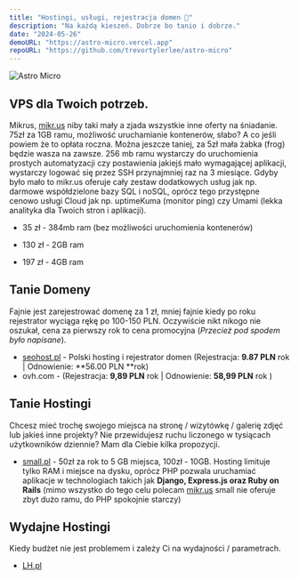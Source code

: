 ```yaml
---
title: "Hostingi, usługi, rejestracja domen 💸"
description: "Na każdą kieszeń. Dobrze bo tanio i dobrze."
date: "2024-05-26"
demoURL: "https://astro-micro.vercel.app"
repoURL: "https://github.com/trevortylerlee/astro-micro"
---
```

![Astro Micro](/fajne-rzeczy/astro-micro.jpg)

## VPS dla Twoich potrzeb.

Mikrus, [mikr.us](https://mikr.us/) niby taki mały a zjada wszystkie inne oferty na śniadanie. 75zł za 1GB ramu, możliwość uruchamianie kontenerów, słabo? A co jeśli powiem że to opłata roczna. Można jeszcze taniej, za 5zł mała żabka (frog) będzie wasza na zawsze. 256 mb ramu wystarczy do uruchomienia prostych automatyzacji czy postawienia jakiejś mało wymagającej aplikacji, wystarczy logować się przez SSH przynajmniej raz na 3 miesiące. Gdyby było mało to mikr.us oferuje cały zestaw dodatkowych usług jak np. darmowe współdzielone bazy SQL i noSQL, oprócz tego przystępne cenowo usługi Cloud jak np. uptimeKuma (monitor ping) czy Umami (lekka analityka dla Twoich stron i aplikacji).

- 35 zł - 384mb ram (bez możliwości uruchomienia kontenerów)

- 130 zł - 2GB ram

- 197 zł - 4GB ram


## Tanie Domeny

Fajnie jest zarejestrować domenę za 1 zł, mniej fajnie kiedy po roku rejestrator wyciąga rękę po 100-150 PLN. Oczywiście nikt nikogo nie oszukał, cena za pierwszy rok to cena promocyjna (*Przecież pod spodem było napisane*).

- [seohost.pl](https://seohost.pl) - Polski hosting i rejestrator domen (Rejestracja: **9.87 PLN** rok | Odnowienie: **56.00 PLN **rok)
- ovh.com - (Rejestracja: **9,89 PLN** rok | Odnowienie: **58,99 PLN** rok )


## Tanie Hostingi

Chcesz mieć trochę swojego miejsca na stronę / wizytówkę / galerię zdjęć lub jakieś inne projekty? Nie przewidujesz ruchu liczonego w tysiącach użytkowników dziennie? Mam dla Ciebie kilka propozycji.

- [small.pl](https://small.pl) - 50zł za rok to 5 GB miejsca, 100zł - 10GB. Hosting limituje tylko RAM i miejsce na dysku, oprócz PHP pozwala uruchamiać aplikacje w technologiach takich jak **Django, Express.js oraz Ruby on Rails** (mimo wszystko do tego celu polecam [mikr.us](https://mikr.us) small nie oferuje zbyt dużo ramu, do PHP spokojnie starczy)


## Wydajne Hostingi

Kiedy budżet nie jest problemem i zależy Ci na wydajności / parametrach. 

- [LH.pl](https://LH.pl)
